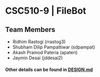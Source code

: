 # CSC510-9 | FileBot

## Team Members

* Ridhim Rastogi (rrastog3)
* Shubham Dilip Pampattiwar (sdpampat)
* Akash Pramod Pateria (apateri)
* Jaymin Desai (jddesai2)

#### Other details can be found in [DESIGN.md](https://github.ncsu.edu/csc510-fall2019/CSC510-9/blob/master/DESIGN.md)
